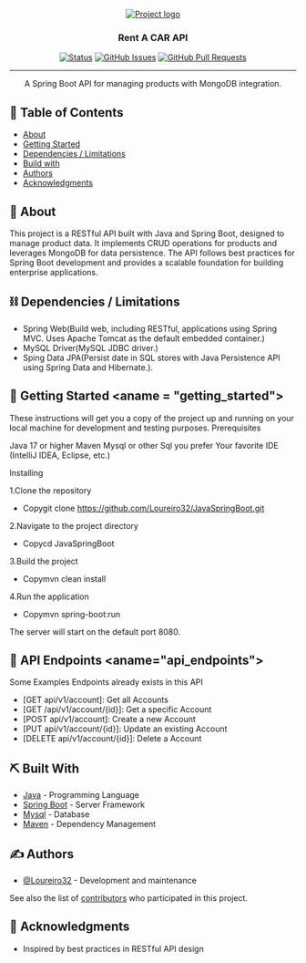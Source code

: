 <p align="center">
  <a href="" rel="noopener">
 <img src="https://i.imgur.com/AZ2iWek.png" alt="Project logo"></a>
</p>
<h3 align="center">Rent A CAR API</h3>

<div align="center">

[![Status](https://img.shields.io/badge/status-active-success.svg)]()
[![GitHub Issues](https://img.shields.io/github/issues/Loureiro32/JavaSpringBoot.svg)](https://github.com/Loureiro32/JavaSpringBoot/issues)
[![GitHub Pull Requests](https://img.shields.io/github/issues-pr/Loureiro32/JavaSpringBoot.svg)](https://github.com/Loureiro32/JavaSpringBoot/pulls)

</div>

---

<p align="center"> A Spring Boot API for managing products with MongoDB integration.
    <br> 
</p>

## 📝 Table of Contents

- [About](#about)
- [Getting Started](#getting_started)
- [Dependencies / Limitations](#limitations)
- [Build with](#tech_stack)
- [Authors](#authors)
- [Acknowledgments](#acknowledgments)

## 🧐 About <a name = "about"></a>

This project is a RESTful API built with Java and Spring Boot, designed to manage product data. It implements CRUD
operations for products and leverages MongoDB for data persistence. The API follows best practices for Spring Boot
development and provides a scalable foundation for building enterprise applications.

## ⛓️ Dependencies / Limitations <a name = "limitations"></a>

- Spring Web(Build web, including RESTful, applications using Spring MVC. Uses Apache Tomcat as the default embedded
  container.)
- MySQL Driver(MySQL JDBC driver.)
- Sping Data JPA(Persist date in SQL stores with Java Persistence API using Spring Data and Hibernate.).

## 🏁 Getting Started <aname = "getting_started"></a>

These instructions will get you a copy of the project up and running on your local machine for development and testing
purposes.
Prerequisites

Java 17 or higher
Maven
Mysql or other Sql you prefer
Your favorite IDE (IntelliJ IDEA, Eclipse, etc.)

Installing

1.Clone the repository

- Copygit clone https://github.com/Loureiro32/JavaSpringBoot.git

2.Navigate to the project directory

- Copycd JavaSpringBoot

3.Build the project

- Copymvn clean install

4.Run the application

- Copymvn spring-boot:run

The server will start on the default port 8080.

## 📡 API Endpoints <aname="api_endpoints"></a>

Some Examples Endpoints already exists in this API

- [GET api/v1/account]: Get all Accounts
- [GET /api/v1/account/{id}]: Get a specific Account
- [POST api/v1/account]: Create a new Account
- [PUT api/v1/account/{id}]: Update an existing Account
- [DELETE api/v1/account/{id}]: Delete a Account

## ⛏️ Built With <a name = "tech_stack"></a>

- [Java](https://www.mongodb.com/) - Programming Language
- [Spring Boot](https://expressjs.com/) - Server Framework
- [Mysql](https://vuejs.org/) - Database
- [Maven](https://nodejs.org/en/) - Dependency Management

## ✍️ Authors <a name = "authors"></a>

- [@Loureiro32](https://github.com/Loureiro32) - Development and maintenance

See also the list of [contributors](https://github.com/kylelobo/The-Documentation-Compendium/contributors)
who participated in this project.

## 🎉 Acknowledgments <a name = "acknowledgments"></a>

- Inspired by best practices in RESTful API design